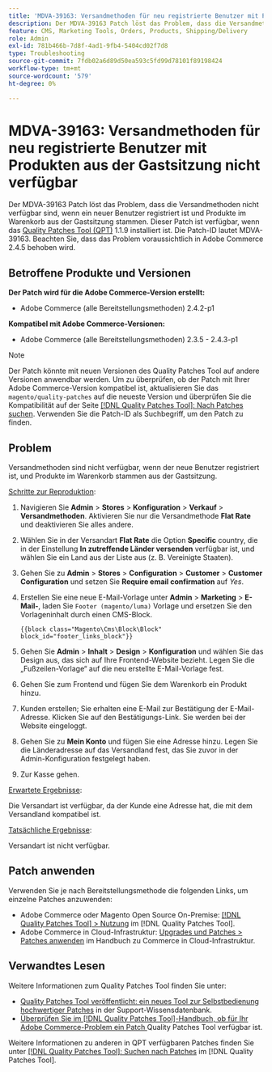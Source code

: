 ```yaml
---
title: 'MDVA-39163: Versandmethoden für neu registrierte Benutzer mit Produkten aus der Gastsitzung nicht verfügbar'
description: Der MDVA-39163 Patch löst das Problem, dass die Versandmethoden nicht verfügbar sind, wenn ein neuer Benutzer registriert ist und Produkte im Warenkorb aus der Gastsitzung stammen. Dieser Patch ist verfügbar, wenn das [Quality Patches Tool (QPT)](https://experienceleague.adobe.com/de/docs/commerce-operations/tools/quality-patches-tool/quality-patches-tool-to-self-serve-quality-patches) 1.1.9 installiert ist. Die Patch-ID lautet MDVA-39163. Beachten Sie, dass das Problem voraussichtlich in Adobe Commerce 2.4.5 behoben wird.
feature: CMS, Marketing Tools, Orders, Products, Shipping/Delivery
role: Admin
exl-id: 781b466b-7d8f-4ad1-9fb4-5404cd02f7d8
type: Troubleshooting
source-git-commit: 7fdb02a6d89d50ea593c5fd99d78101f89198424
workflow-type: tm+mt
source-wordcount: '579'
ht-degree: 0%

---
```


# MDVA-39163: Versandmethoden für neu registrierte Benutzer mit Produkten aus der Gastsitzung nicht verfügbar

Der MDVA-39163 Patch löst das Problem, dass die Versandmethoden nicht verfügbar sind, wenn ein neuer Benutzer registriert ist und Produkte im Warenkorb aus der Gastsitzung stammen. Dieser Patch ist verfügbar, wenn das [Quality Patches Tool (QPT)](https://experienceleague.adobe.com/de/docs/commerce-operations/tools/quality-patches-tool/quality-patches-tool-to-self-serve-quality-patches) 1.1.9 installiert ist. Die Patch-ID lautet MDVA-39163. Beachten Sie, dass das Problem voraussichtlich in Adobe Commerce 2.4.5 behoben wird.

## Betroffene Produkte und Versionen

**Der Patch wird für die Adobe Commerce-Version erstellt:**

* Adobe Commerce (alle Bereitstellungsmethoden) 2.4.2-p1

**Kompatibel mit Adobe Commerce-Versionen:**

* Adobe Commerce (alle Bereitstellungsmethoden) 2.3.5 - 2.4.3-p1

>[!NOTE]
>
>Der Patch könnte mit neuen Versionen des Quality Patches Tool auf andere Versionen anwendbar werden. Um zu überprüfen, ob der Patch mit Ihrer Adobe Commerce-Version kompatibel ist, aktualisieren Sie das `magento/quality-patches` auf die neueste Version und überprüfen Sie die Kompatibilität auf der Seite [[!DNL Quality Patches Tool]: Nach Patches suchen](https://experienceleague.adobe.com/de/docs/commerce-operations/tools/quality-patches-tool/quality-patches-tool-to-self-serve-quality-patches). Verwenden Sie die Patch-ID als Suchbegriff, um den Patch zu finden.

## Problem

Versandmethoden sind nicht verfügbar, wenn der neue Benutzer registriert ist, und Produkte im Warenkorb stammen aus der Gastsitzung.

<u>Schritte zur Reproduktion</u>:

1. Navigieren Sie **Admin** > **Stores** > **Konfiguration** > **Verkauf** > **Versandmethoden**. Aktivieren Sie nur die Versandmethode **Flat Rate** und deaktivieren Sie alles andere.
1. Wählen Sie in der Versandart **Flat Rate** die Option **Specific** country, die in der Einstellung **In zutreffende Länder versenden** verfügbar ist, und wählen Sie ein Land aus der Liste aus (z. B. Vereinigte Staaten).
1. Gehen Sie zu **Admin** > **Stores** > **Configuration** > **Customer** > **Customer Configuration** und setzen Sie **Require email confirmation** auf _Yes_.
1. Erstellen Sie eine neue E-Mail-Vorlage unter **Admin** > **Marketing** > **E-Mail-**, laden Sie `Footer (magento/luma)` Vorlage und ersetzen Sie den Vorlageninhalt durch einen CMS-Block.

   ```CMS
   {{block class="Magento\Cms\Block\Block" block_id="footer_links_block"}}
   ```

1. Gehen Sie **Admin** > **Inhalt** > **Design** > **Konfiguration** und wählen Sie das Design aus, das sich auf Ihre Frontend-Website bezieht. Legen Sie die „Fußzeilen-Vorlage“ auf die neu erstellte E-Mail-Vorlage fest.
1. Gehen Sie zum Frontend und fügen Sie dem Warenkorb ein Produkt hinzu.
1. Kunden erstellen; Sie erhalten eine E-Mail zur Bestätigung der E-Mail-Adresse. Klicken Sie auf den Bestätigungs-Link. Sie werden bei der Website eingeloggt.
1. Gehen Sie zu **Mein Konto** und fügen Sie eine Adresse hinzu. Legen Sie die Länderadresse auf das Versandland fest, das Sie zuvor in der Admin-Konfiguration festgelegt haben.
1. Zur Kasse gehen.

<u>Erwartete Ergebnisse</u>:

Die Versandart ist verfügbar, da der Kunde eine Adresse hat, die mit dem Versandland kompatibel ist.

<u>Tatsächliche Ergebnisse</u>:

Versandart ist nicht verfügbar.

## Patch anwenden

Verwenden Sie je nach Bereitstellungsmethode die folgenden Links, um einzelne Patches anzuwenden:

* Adobe Commerce oder Magento Open Source On-Premise: [[!DNL Quality Patches Tool] > Nutzung](/help/tools/quality-patches-tool/usage.md) im [!DNL Quality Patches Tool].
* Adobe Commerce in Cloud-Infrastruktur: [Upgrades und Patches > Patches anwenden](https://experienceleague.adobe.com/docs/commerce-cloud-service/user-guide/develop/upgrade/apply-patches.html?lang=de) im Handbuch zu Commerce in Cloud-Infrastruktur.

## Verwandtes Lesen

Weitere Informationen zum Quality Patches Tool finden Sie unter:

* [Quality Patches Tool veröffentlicht: ein neues Tool zur Selbstbedienung hochwertiger Patches](https://experienceleague.adobe.com/de/docs/commerce-operations/tools/quality-patches-tool/quality-patches-tool-to-self-serve-quality-patches) in der Support-Wissensdatenbank.
* [Überprüfen Sie im [!DNL Quality Patches Tool]-Handbuch, ob für Ihr Adobe Commerce-Problem ein Patch ](/help/tools/quality-patches-tool/patches-available-in-qpt/check-patch-for-magento-issue-with-magento-quality-patches.md) Quality Patches Tool verfügbar ist.

Weitere Informationen zu anderen in QPT verfügbaren Patches finden Sie unter [[!DNL Quality Patches Tool]: Suchen nach Patches](https://experienceleague.adobe.com/tools/commerce-quality-patches/index.html?lang=de) im [!DNL Quality Patches Tool].
